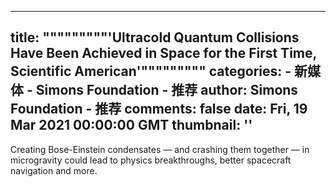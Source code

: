 
---
title: """""""""'Ultracold Quantum Collisions Have Been Achieved in Space for the First Time, Scientific American'"""""""""
categories: 
    - 新媒体
    - Simons Foundation - 推荐
author: Simons Foundation - 推荐
comments: false
date: Fri, 19 Mar 2021 00:00:00 GMT
thumbnail: ''
---

<div>   
<p></p><p>Creating Bose-Einstein condensates — and crashing them together — in microgravity could lead to physics breakthroughs, better spacecraft navigation and more.</p>
<p></p>
            
</div>
            